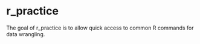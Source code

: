 
# r_practice

<!-- badges: start -->
<!-- badges: end -->

The goal of r_practice is to allow quick access to common R commands for data wrangling.

